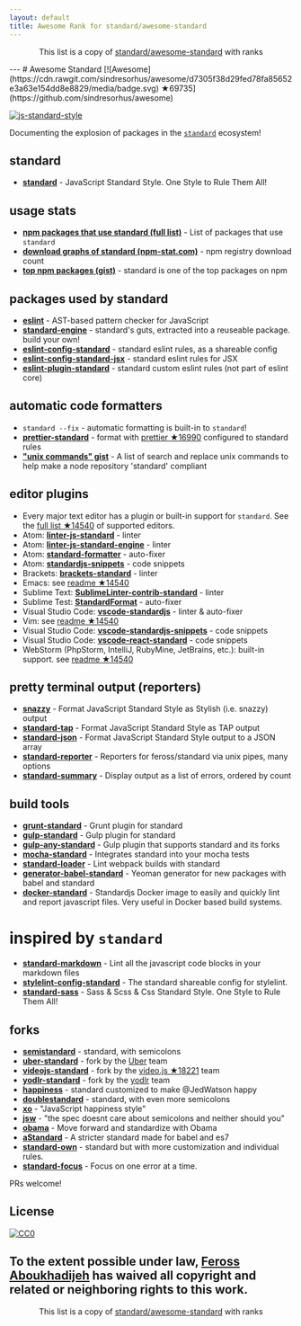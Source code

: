 ```yaml
---
layout: default
title: Awesome Rank for standard/awesome-standard
---
```


<p align="center">
	This list is a copy of <a href="https://github.com/standard/awesome-standard">standard/awesome-standard</a> with ranks
</p>
---
# Awesome Standard [![Awesome](https://cdn.rawgit.com/sindresorhus/awesome/d7305f38d29fed78fa85652e3a63e154dd8e8829/media/badge.svg) ★69735](https://github.com/sindresorhus/awesome)

[![js-standard-style](https://cdn.rawgit.com/feross/standard/master/badge.svg)](https://github.com/feross/standard)

Documenting the explosion of packages in the [`standard`](https://github.com/feross/standard) ecosystem!

## standard

- **[standard](https://www.npmjs.com/package/standard)** - JavaScript Standard Style. One Style to Rule Them All!

## usage stats

- **[npm packages that use standard (full list)](https://github.com/feross/standard-packages/blob/master/all.json)** - List of packages that use `standard`
- **[download graphs of standard (npm-stat.com)](http://npm-stat.com/charts.html?package=standard&author=&from=&to=)** - npm registry download count
- **[top npm packages (gist)](https://gist.github.com/feross/e0882df2fe673d6ce064)** - standard is one of the top packages on npm

## packages used by standard

- **[eslint](https://www.npmjs.com/package/eslint)** - AST-based pattern checker for JavaScript
- **[standard-engine](https://www.npmjs.com/package/standard-engine)** - standard's guts, extracted into a reuseable package. build your own!
- **[eslint-config-standard](https://www.npmjs.com/package/eslint-config-standard)** - standard eslint rules, as a shareable config
- **[eslint-config-standard-jsx](https://www.npmjs.com/package/eslint-config-standard-jsx)** - standard eslint rules for JSX
- **[eslint-plugin-standard](https://www.npmjs.com/package/eslint-plugin-standard)** - standard custom eslint rules (not part of eslint core)

## automatic code formatters

- `standard --fix` - automatic formatting is built-in to `standard`!
- **[prettier-standard](https://www.npmjs.com/package/prettier-standard)** - format with [prettier ★16990](https://github.com/prettier/prettier) configured to standard rules
- **["unix commands" gist](https://gist.github.com/watson/453fc63cace521fcdadc)** - A list of search and replace unix commands to help make a node repository 'standard' compliant

## editor plugins
- Every major text editor has a plugin or built-in support for `standard`. See the [full list ★14540](https://github.com/standard/standard#are-there-text-editor-plugins) of supported editors.
- Atom: **[linter-js-standard](https://atom.io/packages/linter-js-standard)** - linter
- Atom: **[linter-js-standard-engine](https://atom.io/packages/linter-js-standard-engine)** - linter
- Atom: **[standard-formatter](https://atom.io/packages/standard-formatter)** - auto-fixer
- Atom: **[standardjs-snippets](https://atom.io/packages/standardjs-snippets)** - code snippets
- Brackets: **[brackets-standard](https://github.com/ishamf/brackets-standard/)** - linter
- Emacs: see [readme ★14540](https://github.com/standard/standard#emacs)
- Sublime Text: **[SublimeLinter-contrib-standard](https://packagecontrol.io/packages/SublimeLinter-contrib-standard)** - linter
- Sublime Test: **[StandardFormat](https://packagecontrol.io/packages/StandardFormat)** - auto-fixer
- Visual Studio Code: **[vscode-standardjs](https://marketplace.visualstudio.com/items?itemName=chenxsan.vscode-standardjs)** - linter & auto-fixer
- Vim: see [readme ★14540](https://github.com/standard/standard#vim)
- Visual Studio Code: **[vscode-standardjs-snippets](https://marketplace.visualstudio.com/items?itemName=capaj.vscode-standardjs-snippets)** - code snippets
- Visual Studio Code: **[vscode-react-standard](https://marketplace.visualstudio.com/items?itemName=TimonVS.ReactSnippetsStandard)** - code snippets
- WebStorm (PhpStorm, IntelliJ, RubyMine, JetBrains, etc.): built-in support. see [readme ★14540](https://github.com/standard/standard#webstorm-phpstorm-intellij-rubymine-jetbrains-etc)

## pretty terminal output (reporters)

- **[snazzy](https://www.npmjs.com/package/snazzy)** - Format JavaScript Standard Style as Stylish (i.e. snazzy) output
- **[standard-tap](https://www.npmjs.com/package/standard-tap)** - Format JavaScript Standard Style as TAP output
- **[standard-json](https://www.npmjs.com/package/standard-json)** - Format JavaScript Standard Style output to a JSON array
- **[standard-reporter](https://www.npmjs.com/package/standard-reporter)** - Reporters for feross/standard via unix pipes, many options
- **[standard-summary](https://www.npmjs.com/package/standard-summary)** - Display output as a list of errors, ordered by count

## build tools

- **[grunt-standard](https://www.npmjs.com/package/grunt-standard)** - Grunt plugin for standard
- **[gulp-standard](https://www.npmjs.com/package/gulp-standard)** - Gulp plugin for standard
- **[gulp-any-standard](https://www.npmjs.com/package/gulp-any-standard)** - Gulp plugin that supports standard and its forks
- **[mocha-standard](https://www.npmjs.com/package/mocha-standard)** - Integrates standard into your mocha tests
- **[standard-loader](https://www.npmjs.com/package/standard-loader)** - Lint webpack builds with standard
- **[generator-babel-standard](https://www.npmjs.com/package/generator-babel-standard)** - Yeoman generator for new packages with babel and standard
- **[docker-standard](https://hub.docker.com/r/geniousphp/standard-js/)** - Standardjs Docker image to easily and quickly lint and report javascript files. Very useful in Docker based build systems.

# inspired by `standard`

- **[standard-markdown](https://www.npmjs.com/package/standard-markdown)** - Lint all the javascript code blocks in your markdown files
- **[stylelint-config-standard](https://www.npmjs.com/package/stylelint-config-standard)** - The standard shareable config for stylelint.
- **[standard-sass](https://www.npmjs.com/package/standard-sass)** - Sass & Scss & Css Standard Style. One Style to Rule Them All!

## forks

- **[semistandard](https://www.npmjs.com/package/semistandard)** - standard, with semicolons
- **[uber-standard](https://www.npmjs.com/package/uber-standard)** - fork by the [Uber](https://www.uber.com/) team
- **[videojs-standard](https://www.npmjs.com/package/videojs-standard)** - fork by the [video.js ★18221](https://github.com/videojs/video.js) team
- **[yodlr-standard](https://www.npmjs.com/package/yodlr-standard)** - fork by the [yodlr](https://getyodlr.com/home) team
- **[happiness](https://www.npmjs.com/package/happiness)** - standard customized to make @JedWatson happy
- **[doublestandard](https://www.npmjs.com/package/doublestandard)** - standard, with even more semicolons
- **[xo](https://www.npmjs.com/package/xo)** - "JavaScript happiness style"
- **[jsw](https://www.npmjs.com/package/jsw)** - "the spec doesnt care about semicolons and neither should you"
- **[obama](https://www.npmjs.com/package/obama)** - Move forward and standardize with Obama
- **[aStandard](https://npmjs.com/package/a-standard)** - A stricter standard made for babel and es7
- **[standard-own](https://npmjs.com/package/standard-own)** - standard but with more customization and individual rules.
- **[standard-focus](https://www.npmjs.com/package/standard-focus)** - Focus on one error at a time.

PRs welcome!

## License

[![CC0](http://i.creativecommons.org/p/zero/1.0/88x31.png)](http://creativecommons.org/publicdomain/zero/1.0/)

To the extent possible under law, [Feross Aboukhadijeh](http://feross.org) has waived all copyright and related or neighboring rights to this work.
---
<p align="center">
	This list is a copy of <a href="https://github.com/standard/awesome-standard">standard/awesome-standard</a> with ranks
</p>

